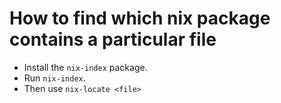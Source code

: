 # How to find which nix package contains a particular file

* Install the `nix-index` package.
* Run `nix-index`.
* Then use `nix-locate <file>`
